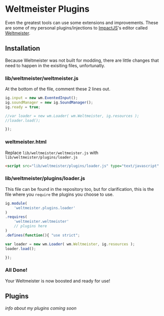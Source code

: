Weltmeister Plugins
====================

Even the greatest tools can use some extensions and improvements.
These are some of my personal plugins/injections to [ImpactJS](http://impactjs.com/)'s editor called [Weltmeister](http://impactjs.com/documentation/weltmeister).


## Installation ##

Because Weltmeister was not built for modding, there are little changes that need to happen in the exisiting files, unfortunatly.

### lib/weltmeister/weltmeister.js ###

At the bottom of the file, comment these 2 lines out.

```javascript
ig.input = new wm.EventedInput();
ig.soundManager = new ig.SoundManager();
ig.ready = true;

//var loader = new wm.Loader( wm.Weltmeister, ig.resources );
//loader.load();

});
```

### weltmeister.html ###

Replace `lib/weltmeister/weltmeister.js` with `lib/weltmeister/plugins/loader.js`

```html
<script src="lib/weltmeister/plugins/loader.js" type="text/javascript" charset="utf-8"></script>
```

### lib/weltmeister/plugins/loader.js ###

This file can be found in the repository too, but for clarification, this is the file where you `require` the plugins you choose to use.

```javascript
ig.module(
    'weltmeister.plugins.loader'
)
.requires(
    'weltmeister.weltmeister'
    // plugins here
)
.defines(function(){ "use strict";

var loader = new wm.Loader( wm.Weltmeister, ig.resources );
loader.load();

});
```

### All Done! ###

Your Weltmeister is now boosted and ready for use!

## Plugins ##

*info about my plugins coming soon*